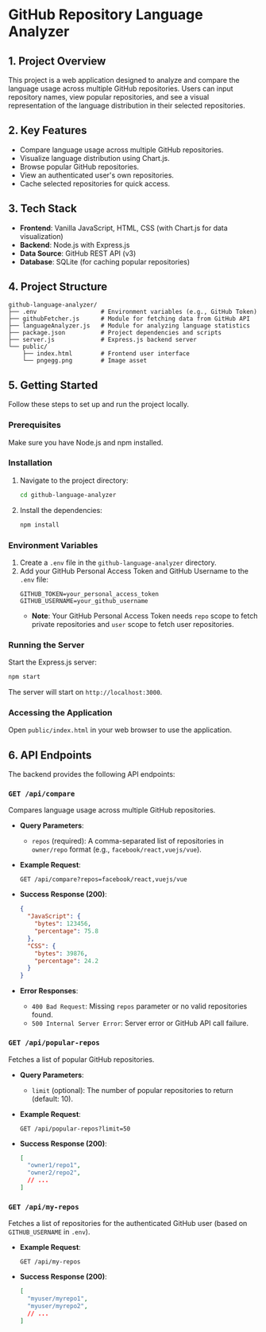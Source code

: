 # GitHub Repository Language Analyzer

## 1. Project Overview

This project is a web application designed to analyze and compare the language usage across multiple GitHub repositories. Users can input repository names, view popular repositories, and see a visual representation of the language distribution in their selected repositories.

## 2. Key Features

*   Compare language usage across multiple GitHub repositories.
*   Visualize language distribution using Chart.js.
*   Browse popular GitHub repositories.
*   View an authenticated user's own repositories.
*   Cache selected repositories for quick access.

## 3. Tech Stack

*   **Frontend**: Vanilla JavaScript, HTML, CSS (with Chart.js for data visualization)
*   **Backend**: Node.js with Express.js
*   **Data Source**: GitHub REST API (v3)
*   **Database**: SQLite (for caching popular repositories)

## 4. Project Structure

```
github-language-analyzer/
├── .env                  # Environment variables (e.g., GitHub Token)
├── githubFetcher.js      # Module for fetching data from GitHub API
├── languageAnalyzer.js   # Module for analyzing language statistics
├── package.json          # Project dependencies and scripts
├── server.js             # Express.js backend server
└── public/
    ├── index.html        # Frontend user interface
    └── pngegg.png        # Image asset
```

## 5. Getting Started

Follow these steps to set up and run the project locally.

### Prerequisites

Make sure you have Node.js and npm installed.

### Installation

1.  Navigate to the project directory:
    ```bash
    cd github-language-analyzer
    ```
2.  Install the dependencies:
    ```bash
    npm install
    ```

### Environment Variables

1.  Create a `.env` file in the `github-language-analyzer` directory.
2.  Add your GitHub Personal Access Token and GitHub Username to the `.env` file:
    ```
    GITHUB_TOKEN=your_personal_access_token
    GITHUB_USERNAME=your_github_username
    ```
    *   **Note**: Your GitHub Personal Access Token needs `repo` scope to fetch private repositories and `user` scope to fetch user repositories.

### Running the Server

Start the Express.js server:

```bash
npm start
```
The server will start on `http://localhost:3000`.

### Accessing the Application

Open `public/index.html` in your web browser to use the application.

## 6. API Endpoints

The backend provides the following API endpoints:

### `GET /api/compare`

Compares language usage across multiple GitHub repositories.

*   **Query Parameters**:
    *   `repos` (required): A comma-separated list of repositories in `owner/repo` format (e.g., `facebook/react,vuejs/vue`).

*   **Example Request**:
    ```
    GET /api/compare?repos=facebook/react,vuejs/vue
    ```

*   **Success Response (200)**:
    ```json
    {
      "JavaScript": {
        "bytes": 123456,
        "percentage": 75.8
      },
      "CSS": {
        "bytes": 39876,
        "percentage": 24.2
      }
    }
    ```

*   **Error Responses**:
    *   `400 Bad Request`: Missing `repos` parameter or no valid repositories found.
    *   `500 Internal Server Error`: Server error or GitHub API call failure.

### `GET /api/popular-repos`

Fetches a list of popular GitHub repositories.

*   **Query Parameters**:
    *   `limit` (optional): The number of popular repositories to return (default: 10).

*   **Example Request**:
    ```
    GET /api/popular-repos?limit=50
    ```

*   **Success Response (200)**:
    ```json
    [
      "owner1/repo1",
      "owner2/repo2",
      // ...
    ]
    ```

### `GET /api/my-repos`

Fetches a list of repositories for the authenticated GitHub user (based on `GITHUB_USERNAME` in `.env`).

*   **Example Request**:
    ```
    GET /api/my-repos
    ```

*   **Success Response (200)**:
    ```json
    [
      "myuser/myrepo1",
      "myuser/myrepo2",
      // ...
    ]
    ```
